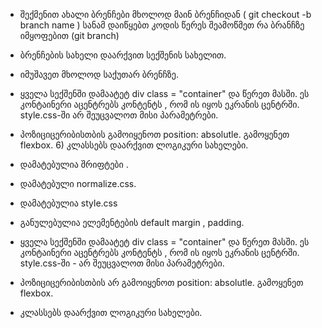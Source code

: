 - შექმენით ახალი ბრენჩები მხოლოდ მაინ ბრენჩიდან ( git checkout -b branch name ) სანამ დაიწყებთ კოდის წერეს შეამოწმეთ რა ბრანჩზე იმყოფებით (git branch)
- ბრენჩების სახელი დაარქვით სექშენის სახელით.
- იმუშავეთ მხოლოდ საქუთარ ბრენჩზე.

- ყველა სექშენში დამაატეტ div class = "container" და წერეთ მასში. ეს კონტაინერი აცენტრებს კონტენტს , რომ ის იყოს ეკრანის ცენტრში. style.css-ში არ შეუცვალოთ მისი პარამეტრები.
- პოზიციცერიბისთბის გამოიყენოთ position: absolutle. გამოყენეთ flexbox. 6) კლასსებს დაარქვით ლოგიკური სახელები.

- დამატებულია შრიფტები .
- დამატებული normalize.css.
- დამატებულია style.css
- განულებულია ელემენტების default margin , padding.
- ყველა სექშენში დამაატეტ div class = "container" და წერეთ მასში. ეს კონტაინერი აცენტრებს კონტენტს , რომ ის იყოს ეკრანის ცენტრში. style.css-ში - არ შეუცვალოთ მისი პარამეტრები.
- პოზიციცერიბისთბის არ გამოიყენოთ position: absolutle. გამოყენეთ flexbox.
- კლასსებს დაარქვით ლოგიკური სახელები.
